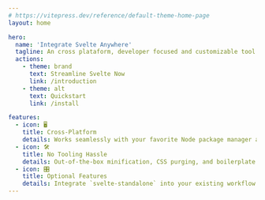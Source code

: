 ```yaml
---
# https://vitepress.dev/reference/default-theme-home-page
layout: home

hero:
  name: 'Integrate Svelte Anywhere'
  tagline: An cross plataform, developer focused and customizable tool to streamline svelte.
  actions:
    - theme: brand
      text: Streamline Svelte Now
      link: /introduction
    - theme: alt
      text: Quickstart
      link: /install

features:
  - icon: 🖥️
    title: Cross-Platform
    details: Works seamlessly with your favorite Node package manager and operating system.
  - icon: 🛠️
    title: No Tooling Hassle
    details: Out-of-the-box minification, CSS purging, and boilerplate generation.
  - icon: 🎛️
    title: Optional Features
    details: Integrate `svelte-standalone` into your existing workflow with optional support for Tailwind, TypeScript, or Storybook.
---
```

